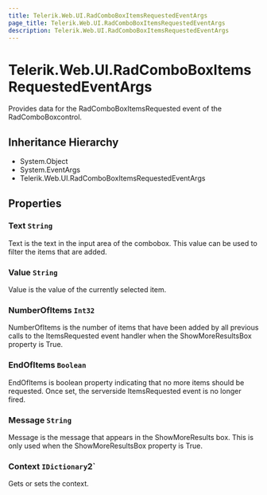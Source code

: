 ```yaml
---
title: Telerik.Web.UI.RadComboBoxItemsRequestedEventArgs
page_title: Telerik.Web.UI.RadComboBoxItemsRequestedEventArgs
description: Telerik.Web.UI.RadComboBoxItemsRequestedEventArgs
---
```


# Telerik.Web.UI.RadComboBoxItemsRequestedEventArgs

Provides data for the RadComboBoxItemsRequested event of the RadComboBoxcontrol.

## Inheritance Hierarchy

* System.Object
* System.EventArgs
* Telerik.Web.UI.RadComboBoxItemsRequestedEventArgs

## Properties

###  Text `String`

Text is the text in the input area of the combobox. 
            This value can be used to filter the items that are added.

###  Value `String`

Value is the value of the currently selected item.

###  NumberOfItems `Int32`

NumberOfItems  is the number of items that have been added by all previous calls to the 
            ItemsRequested event handler when the ShowMoreResultsBox property is True.

###  EndOfItems `Boolean`

EndOfItems is boolean property indicating that no more items should be requested.
            Once set, the serverside ItemsRequested event is no longer fired.

###  Message `String`

Message is the message that appears in the ShowMoreResults box. 
            This is only used when the ShowMoreResultsBox property is True.

###  Context `IDictionary`2`

Gets or sets the context.

